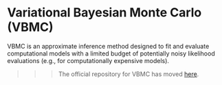 # Variational Bayesian Monte Carlo (VBMC)

VBMC is an approximate inference method designed to fit and evaluate computational models with a limited budget of potentially noisy likelihood evaluations (e.g., for computationally expensive models).

>>> The official repository for VBMC has moved [here](https://github.com/acerbilab/vbmc).

